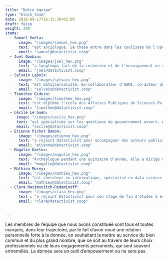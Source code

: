 ```yaml
---
title: "Notre équipe"
type: "block_team"
date: 2018-09-17T16:35:39+02:00
draft: false
weight: 300
items:
  - Samuel Goëta:
      image: "/images/samuel_hex.png"
      text: "est sociologue. Sa thèse entre dans les coulisses de l'open data et interroge les conditions de mise en œuvre de ces projets. Il est co-fondateur de l'association Open Knowledge France où il milite pour que l'ouverture du savoir bénéficie à tous."
      email: "samuel@datactivist.coop"
  - Joël Gombin:
      image: "/images/joel_hex.png"
      text: "a longtemps fait de la recherche et de l'enseignement en sociologie électorale, ce qui lui a permis d'acquérir de solides compétences en data science. Gérant de Datactivist, il a une expérience significative de direction de projet, pour des clients tant publics que privés."
      email: "joel@datactivist.coop"
  - Sylvain Lapoix:
      image: "/images/sylvain_hex.png"
      text: "est datajournaliste. Ex-collaborateur d'OWNI, co-auteur du programme de France Télévision #Datagueule, il chérit l'open data et défend la philosophie des sources ouvertes. Padawan en R et en Python, il forme à l'usage de la donnée journalistes et acteurs de la société civile en France et en Afrique francophone."
      email: "sylvain@datactivist.coop"
  - Timothée Gidoin:
      image: "/images/timothee_hex.png"
      text: "est diplômé l'école des Affaires Publiques de Sciences Po et de l'Edhec. Convaincu par l'importance de la donnée dans le débat public, il se passionne pour le fact-checking et s'est récemment investi dans un projet entrepreneurial visant à combattre les fake news."
      email: "timothee@datactivist.coop"
  - Cécile Le Guen:
     image: "/images/cecile_hex.png"
     text: "est spécialisée sur les questions de gouvernement ouvert. Ancienne salariée d’Open Knowledge International, elle a parcouru le monde à la rencontre des communautés open data et continuera de le faire chez Datactivist, notamment avec le Programme d’Appui aux Gouvernements Ouverts d’Afrique Francophone."
     email: "cecile@datactivist.coop"
  - Etienne Pichot Damon:
      image: "/images/etienne_hex.png"
      text: "a rejoint Datactivist pour accompagner des acteurs publics et privés dans l'ouverture et la réutilisation de leurs données. Avant cela, il a été en charge de la politique d'open data pour la Métropole Européenne de Lille, et cette expérience l'a mené à s'investir plus particulièrement dans le sujet des transports."
      email: "etienne@datactivist.coop"
  - Magalie Dartus:
      image: "/images/magalie_hex.png"
      text: "Archéologue pendant une quinzaine d'année, elle a dirigé des opérations de fouille en France et à l’étranger avant de se reconvertir dans la géomatique. Ses centres d’intérêts professionnels la poussent désormais vers l’open data et l’animation d’équipes. Elle a une prédilection toute particulière pour la cartographie libre et le crowdsourcing."
      email: "magalie@datactivist.coop"
  - Mathieu Morey:
      image: "/images/mathieu_hex.png"
      text: "est chercheur en informatique, spécialisé en data science et machine learning. Il développe des méthodes et des outils pour améliorer la découvrabilité et la qualité des données ouvertes, au bénéfice des producteurs et des réutilisateurs."
      email: "mathieu@datactivist.coop"
  - Clara Maximovitch-Rodaminoff:
      image: "/images/clara_hex.png"
      text : "a rejoint Datactivist pour son stage de fin d'études à Sciences Po. C'est en intégrant un master sur la gouvernance des métropoles qu'elle a finalement découvert les enjeux de l'open data, qu’elle approfondit désormais en travaillant sur la numérisation des services urbains et la dématérialisation de la commande publique."
      email: "clara@datactivist.coop"


---
```


Les membres de l’équipe que nous avons constituée sont tous et toutes marqués, dans leur trajectoire, par le fait d’avoir noué une relation personnelle forte à la donnée, en souhaitant la mettre au service du bien commun et du plus grand nombre, que ce soit au travers de leurs choix professionnels ou de leurs engagements personnels, qui sont souvent entremêlés. La donnée sera un outil d’empowerment ou ne sera pas.
